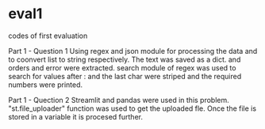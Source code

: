 # eval1
codes of first evaluation


Part 1 - Question 1
Using regex and json module for processing the data and to coonvert list to string respectively.
The text was saved as a dict. and orders and error were extracted.
search module of regex was used to search for values after : and the last char were striped and the required numbers were printed.


Part 1 - Quection 2
Streamlit and pandas were used in this problem.
"st.file_uploader" function was used to get the uploaded fle. Once the file is stored in a variable it is procesed further.


